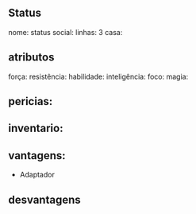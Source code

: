 ## Status
nome:
status social:
linhas: 3
casa:

## atributos 

força:
resistência:
habilidade:
inteligência:
foco:
magia:

## pericias:

## inventario:

## vantagens:
- Adaptador

## desvantagens